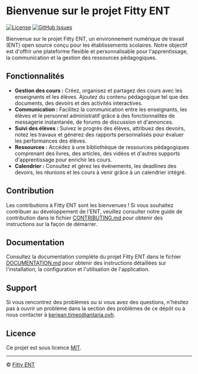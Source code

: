 # Bienvenue sur le projet Fitty ENT

[![License](https://img.shields.io/badge/License-MIT-blue.svg)](https://opensource.org/licenses/MIT)
[![GitHub Issues](https://img.shields.io/github/issues/Fitty-ENT/Fitty-ENT.svg)](https://github.com/Fitty-ENT/Fitty-ENT/issues)

Bienvenue sur le projet Fitty ENT, un environnement numérique de travail (ENT) open source conçu pour les établissements scolaires. Notre objectif est d'offrir une plateforme flexible et personnalisable pour l'apprentissage, la communication et la gestion des ressources pédagogiques.

## Fonctionnalités

- **Gestion des cours :** Créez, organisez et partagez des cours avec les enseignants et les élèves. Ajoutez du contenu pédagogique tel que des documents, des devoirs et des activités interactives.
- **Communication :** Facilitez la communication entre les enseignants, les élèves et le personnel administratif grâce à des fonctionnalités de messagerie instantanée, de forums de discussion et d'annonces.
- **Suivi des élèves :** Suivez le progrès des élèves, attribuez des devoirs, notez les travaux et générez des rapports personnalisés pour évaluer les performances des élèves.
- **Ressources :** Accédez à une bibliothèque de ressources pédagogiques comprenant des livres, des articles, des vidéos et d'autres supports d'apprentissage pour enrichir les cours.
- **Calendrier :** Consultez et gérez les événements, les deadlines des devoirs, les réunions et les cours à venir grâce à un calendrier intégré.

## Contribution

Les contributions à Fitty ENT sont les bienvenues ! Si vous souhaitez contribuer au développement de l'ENT, veuillez consulter notre guide de contribution dans le fichier [CONTRIBUTING.md](CONTRIBUTING.md) pour obtenir des instructions sur la façon de démarrer.

## Documentation

Consultez la documentation complète du projet Fitty ENT dans le fichier [DOCUMENTATION.md](DOCUMENTATION.md) pour obtenir des instructions détaillées sur l'installation, la configuration et l'utilisation de l'application.

## Support

Si vous rencontrez des problèmes ou si vous avez des questions, n'hésitez pas à ouvrir un problème dans la section des problèmes de ce dépôt ou à nous contacter à kerjean.timeo@antaria.ovh.

## Licence

Ce projet est sous licence [MIT](LICENSE).

---

© [Fitty ENT](https://fitty.antaria.ovh)










